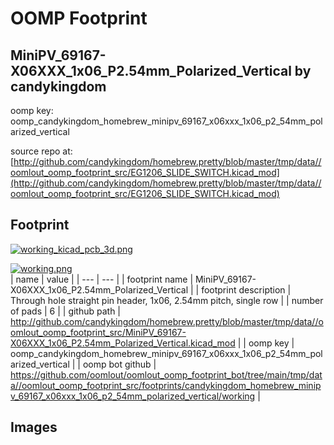 # OOMP Footprint  
## MiniPV_69167-X06XXX_1x06_P2.54mm_Polarized_Vertical  by candykingdom  
  
oomp key: oomp_candykingdom_homebrew_minipv_69167_x06xxx_1x06_p2_54mm_polarized_vertical  
  
source repo at: [http://github.com/candykingdom/homebrew.pretty/blob/master/tmp/data//oomlout_oomp_footprint_src/‎EG1206‎_SLIDE_SWITCH.kicad_mod](http://github.com/candykingdom/homebrew.pretty/blob/master/tmp/data//oomlout_oomp_footprint_src/‎EG1206‎_SLIDE_SWITCH.kicad_mod)  
## Footprint  
  
[![working_kicad_pcb_3d.png](working_kicad_pcb_3d_600.png)](working_kicad_pcb_3d.png)  
  
[![working.png](working_600.png)](working.png)  
| name | value | 
| --- | --- | 
| footprint name | MiniPV_69167-X06XXX_1x06_P2.54mm_Polarized_Vertical | 
| footprint description | Through hole straight pin header, 1x06, 2.54mm pitch, single row | 
| number of pads | 6 | 
| github path | http://github.com/candykingdom/homebrew.pretty/blob/master/tmp/data//oomlout_oomp_footprint_src/MiniPV_69167-X06XXX_1x06_P2.54mm_Polarized_Vertical.kicad_mod | 
| oomp key | oomp_candykingdom_homebrew_minipv_69167_x06xxx_1x06_p2_54mm_polarized_vertical | 
| oomp bot github | https://github.com/oomlout/oomlout_oomp_footprint_bot/tree/main/tmp/data//oomlout_oomp_footprint_src/footprints/candykingdom_homebrew_minipv_69167_x06xxx_1x06_p2_54mm_polarized_vertical/working | 
## Images  
